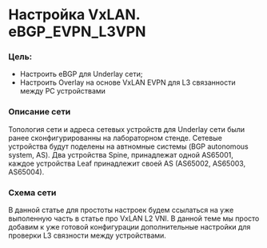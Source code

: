# Настройка VxLAN. eBGP_EVPN_L3VPN
### Цель:
- Настроить eBGP для Underlay сети;
- Настроить Overlay на основе VxLAN EVPN для L3 связанности между PC устройствами
### Описание сети
Топология сети и адреса сетевых устройств для Underlay сети были ранее сконфигурированны на лабораторном стенде.
Сетевые устройства будут поделены на автномные системы (BGP autonomous system, AS). Два устройства Spine, принадлежат одной AS65001, каждое устройства Leaf принадлежит своей AS (AS65002, AS65003, AS65004).
### Схема сети

В данной статье для простоты настроек будем ссылаться на уже выполенную часть в статье про VxLAN L2 VNI. В данной теме мы просто добавим к уже готовой конфигурации дополнительные настройки для проверки L3 связности между устройствами.

